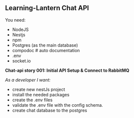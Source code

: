 ## Learning-Lantern Chat API

You need:

- NodeJS
- Nestjs
- npm
- Postgres (as the main database)
- compodoc # auto documentation
- .env
- socket.io

**Chat-api story 001: Initial API Setup & Connect to RabbitMQ**

_As a developer I want:_

- create new nestJs project
- install the needed packages
- create the .env files
- validate the .env file with the config schema.
- create chat database to the postgres
